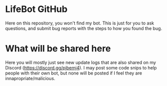 # LifeBot GitHub
Here on this repository, you won't find my bot. This is just for you to ask questions, and submit bug reports with the steps to how you found the bug.
# What will be shared here
Here you will mostly just see new update logs that are also shared on my Discord (https://discord.gg/pjbemj4). I may post some code snips to help people with their own bot, but none will be posted if I feel they are innapropriate/malicious.
